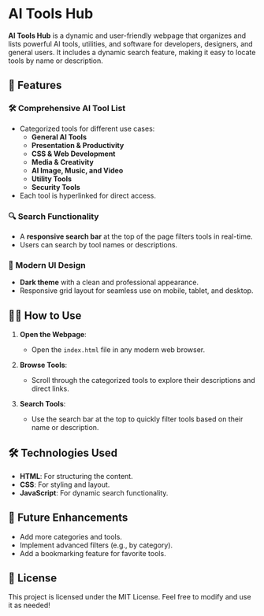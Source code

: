 # AI Tools Hub

**AI Tools Hub** is a dynamic and user-friendly webpage that organizes and lists powerful AI tools, utilities, and software for developers, designers, and general users. It includes a dynamic search feature, making it easy to locate tools by name or description.

## 🚀 Features

### 🛠️ Comprehensive AI Tool List
- Categorized tools for different use cases:
  - **General AI Tools**
  - **Presentation & Productivity**
  - **CSS & Web Development**
  - **Media & Creativity**
  - **AI Image, Music, and Video**
  - **Utility Tools**
  - **Security Tools**
- Each tool is hyperlinked for direct access.

### 🔍 Search Functionality
- A **responsive search bar** at the top of the page filters tools in real-time.
- Users can search by tool names or descriptions.

### 🌟 Modern UI Design
- **Dark theme** with a clean and professional appearance.
- Responsive grid layout for seamless use on mobile, tablet, and desktop.


## 🧑‍💻 How to Use

1. **Open the Webpage**:
   - Open the `index.html` file in any modern web browser.

2. **Browse Tools**:
   - Scroll through the categorized tools to explore their descriptions and direct links.

3. **Search Tools**:
   - Use the search bar at the top to quickly filter tools based on their name or description.

## 🛠️ Technologies Used

- **HTML**: For structuring the content.
- **CSS**: For styling and layout.
- **JavaScript**: For dynamic search functionality.

## 🌟 Future Enhancements

- Add more categories and tools.
- Implement advanced filters (e.g., by category).
- Add a bookmarking feature for favorite tools.

## 📜 License

This project is licensed under the MIT License. Feel free to modify and use it as needed!